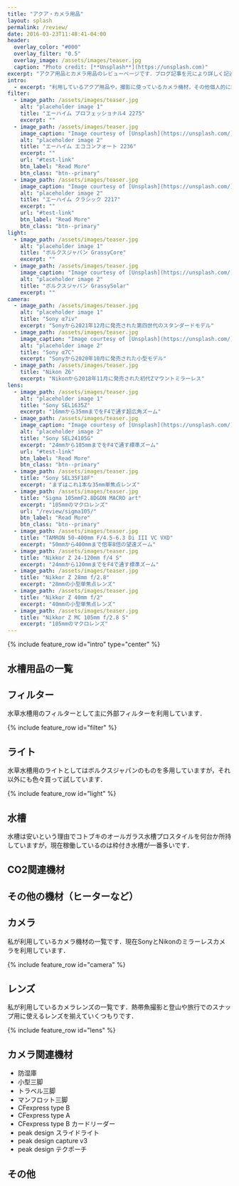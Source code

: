 ```yaml
---
title: "アクア・カメラ用品"
layout: splash
permalink: /review/
date: 2016-03-23T11:48:41-04:00
header:
  overlay_color: "#000"
  overlay_filter: "0.5"
  overlay_image: /assets/images/teaser.jpg
  caption: "Photo credit: [**Unsplash**](https://unsplash.com)"
excerpt: "アクア用品とカメラ用品のレビューページです．ブログ記事を元により詳しく記述していこうと考えています．（現在工事中）"
intro:
  - excerpt: "利用しているアクア用品や，撮影に使っているカメラ機材，その他個人的に記事を残しておきたい物についてレビューや所感を書いていきます．"
filter:
  - image_path: /assets/images/teaser.jpg
    alt: "placeholder image 1"
    title: "エーハイム プロフェッショナル4 2275"
    excerpt: ""
  - image_path: /assets/images/teaser.jpg
    image_caption: "Image courtesy of [Unsplash](https://unsplash.com/)"
    alt: "placeholder image 2"
    title: "エーハイム エココンフォート 2236"
    excerpt: ""
    url: "#test-link"
    btn_label: "Read More"
    btn_class: "btn--primary"
  - image_path: /assets/images/teaser.jpg
    image_caption: "Image courtesy of [Unsplash](https://unsplash.com/)"
    alt: "placeholder image 2"
    title: "エーハイム クラシック 2217"
    excerpt: ""
    url: "#test-link"
    btn_label: "Read More"
    btn_class: "btn--primary"
light:
  - image_path: /assets/images/teaser.jpg
    alt: "placeholder image 1"
    title: "ボルクスジャパン GrassyCore"
    excerpt: ""
  - image_path: /assets/images/teaser.jpg
    image_caption: "Image courtesy of [Unsplash](https://unsplash.com/)"
    alt: "placeholder image 2"
    title: "ボルクスジャパン GrassySolar"
    excerpt: ""
camera:
  - image_path: /assets/images/teaser.jpg
    alt: "placeholder image 1"
    title: "Sony α7iv"
    excerpt: "Sonyから2021年12月に発売された第四世代のスタンダードモデル"
  - image_path: /assets/images/teaser.jpg
    image_caption: "Image courtesy of [Unsplash](https://unsplash.com/)"
    alt: "placeholder image 2"
    title: "Sony α7C"
    excerpt: "Sonyから2020年10月に発売された小型モデル"
  - image_path: /assets/images/teaser.jpg
    title: "Nikon Z6"
    excerpt: "Nikonから2018年11月に発売された初代Zマウントミラーレス"
lens:
  - image_path: /assets/images/teaser.jpg
    alt: "placeholder image 1"
    title: "Sony SEL1635Z"
    excerpt: "16mmから35mmまでをF4で通す超広角ズーム"
  - image_path: /assets/images/teaser.jpg
    image_caption: "Image courtesy of [Unsplash](https://unsplash.com/)"
    alt: "placeholder image 2"
    title: "Sony SEL24105G"
    excerpt: "24mmから105mmまでをF4で通す標準ズーム"
    url: "#test-link"
    btn_label: "Read More"
    btn_class: "btn--primary"
  - image_path: /assets/images/teaser.jpg
    title: "Sony SEL35F18F"
    excerpt: "まずはこれ1本な35mm単焦点レンズ"
  - image_path: /assets/images/teaser.jpg
    title: "Sigma 105mmF2.8DGDN MACRO art"
    excerpt: "105mmのマクロレンズ"
    url: "/review/sigma105/"
    btn_label: "Read More"
    btn_class: "btn--primary"
  - image_path: /assets/images/teaser.jpg
    title: "TAMRON 50-400mm F/4.5-6.3 Di III VC VXD"
    excerpt: "50mmから400mmまで倍率8倍の望遠ズーム"
  - image_path: /assets/images/teaser.jpg
    title: "Nikkor Z 24-120mm f/4 S"
    excerpt: "24mmから120mmまでをF4で通す標準ズーム"
  - image_path: /assets/images/teaser.jpg
    title: "Nikkor Z 28mm f/2.8"
    excerpt: "28mmの小型単焦点レンズ"
  - image_path: /assets/images/teaser.jpg
    title: "Nikkor Z 40mm f/2"
    excerpt: "40mmの小型単焦点レンズ"
  - image_path: /assets/images/teaser.jpg
    title: "Nikkor Z MC 105mm f/2.8 S"
    excerpt: "105mmのマクロレンズ"
---
```


{% include feature_row id="intro" type="center" %}

## 水槽用品の一覧



## フィルター

水草水槽用のフィルターとして主に外部フィルターを利用しています．

{% include feature_row id="filter" %}


## ライト

水草水槽用のライトとしてはボルクスジャパンのものを多用していますが，それ以外にも色々買って試しています．

{% include feature_row id="light" %}


## 水槽

水槽は安いという理由でコトブキのオールガラス水槽プロスタイルを何台か所持していますが，現在稼働しているのは枠付き水槽が一番多いです．


## CO2関連機材

## その他の機材（ヒーターなど）


## カメラ

私が利用しているカメラ機材の一覧です．現在SonyとNikonのミラーレスカメラを利用しています．

{% include feature_row id="camera" %}

## レンズ

私が利用しているカメラレンズの一覧です．熱帯魚撮影と登山や旅行でのスナップ用に使えるレンズを揃えていくつもりです．

{% include feature_row id="lens" %}



## カメラ関連機材

- 防湿庫
- 小型三脚
- トラベル三脚
- マンフロット三脚
- CFexpress type B
- CFexpress type A
- CFexpress type B カードリーダー
- peak design スライドライト
- peak design capture v3
- peak design テクポーチ


## その他


